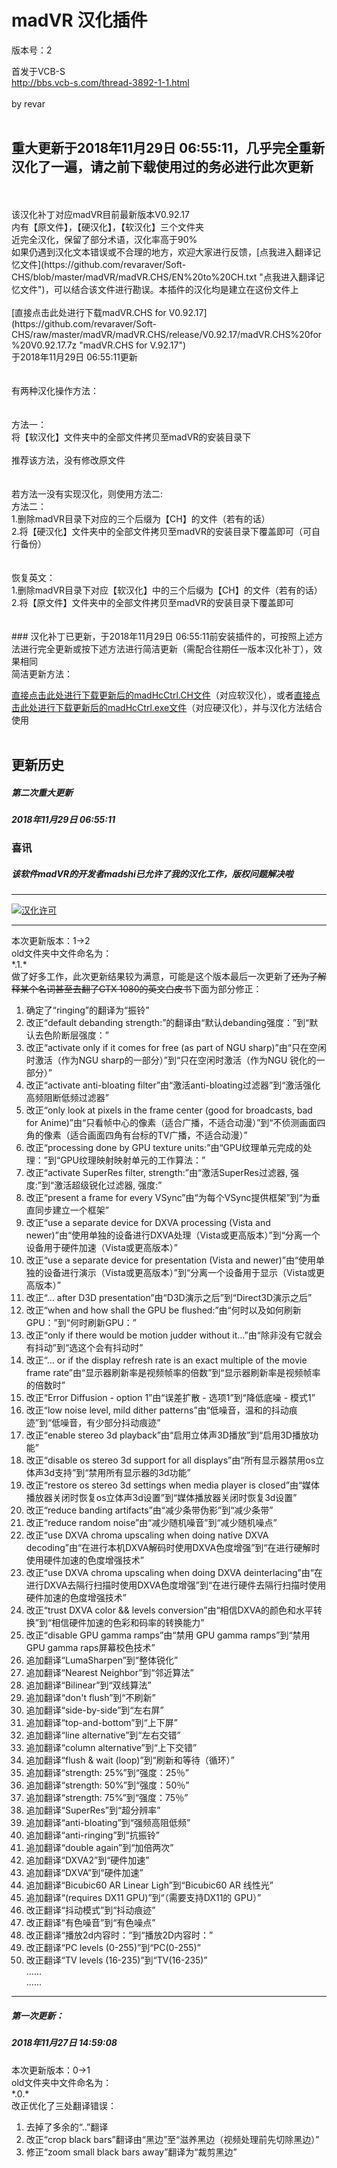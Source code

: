 # madVR 汉化插件

版本号：2

首发于VCB-S<br>
http://bbs.vcb-s.com/thread-3892-1-1.html<br>
<br>
by revar<br>
<br>
## 重大更新于2018年11月29日 06:55:11，几乎完全重新汉化了一遍，请之前下载使用过的务必进行此次更新<br>
<br>

<br>
该汉化补丁对应madVR目前最新版本V0.92.17<br>
内有【原文件】，【硬汉化】，【软汉化】三个文件夹<br>
近完全汉化，保留了部分术语，汉化率高于90%<br>
如果仍遇到汉化文本错误或不合理的地方，欢迎大家进行反馈，[点我进入翻译记忆文件](https://github.com/revaraver/Soft-CHS/blob/master/madVR/madVR.CHS/EN%20to%20CH.txt "点我进入翻译记忆文件")，可以结合该文件进行勘误。本插件的汉化均是建立在这份文件上
<br>
<br>
[直接点击此处进行下载madVR.CHS for V0.92.17](https://github.com/revaraver/Soft-CHS/raw/master/madVR/madVR.CHS/release/V0.92.17/madVR.CHS%20for%20V0.92.17.7z "madVR.CHS for V.92.17")<br>
于2018年11月29日 06:55:11更新<br>
<br>
<br>
有两种汉化操作方法：<br>
<br>
<br>
方法一：<br>
将【软汉化】文件夹中的全部文件拷贝至madVR的安装目录下<br>
<br>
推荐该方法，没有修改原文件<br>
<br>
<br>
若方法一没有实现汉化，则使用方法二:<br>
方法二：<br>
1.删除madVR目录下对应的三个后缀为【CH】的文件（若有的话）<br>
2.将【硬汉化】文件夹中的全部文件拷贝至madVR的安装目录下覆盖即可（可自行备份）<br>
<br>
<br>
恢复英文：<br>
1.删除madVR目录下对应【软汉化】中的三个后缀为【CH】的文件（若有的话）<br>
2.将【原文件】文件夹中的全部文件拷贝至madVR的安装目录下覆盖即可<br>
<br>
<br>
### 汉化补丁已更新，于2018年11月29日 06:55:11前安装插件的，可按照上述方法进行完全更新或按下述方法进行简洁更新（需配合往期任一版本汉化补丁），效果相同  
<br>
简洁更新方法：<br>

[直接点击此处进行下载更新后的madHcCtrl.CH文件](https://github.com/revaraver/Soft-CHS/raw/master/madVR/madVR.CHS/all%20files/V0.92.17/%E8%BD%AF%E6%B1%89%E5%8C%96/madHcCtrl.CH "madHcCtrl.CH")（对应软汉化），或者[直接点击此处进行下载更新后的madHcCtrl.exe文件](https://github.com/revaraver/Soft-CHS/raw/master/madVR/madVR.CHS/all%20files/V0.92.17/%E7%A1%AC%E6%B1%89%E5%8C%96/madHcCtrl.exe "2")（对应硬汉化），并与汉化方法结合使用<br>
<br>

更新历史
--
##### 第二次重大更新
##### 2018年11月29日 06:55:11
### 喜讯
##### 该软件madVR的开发者madshi已允许了我的汉化工作，版权问题解决啦

------------

[![汉化许可](https://github.com/revaraver/Soft-CHS/raw/master/madVR/license.jpg "汉化许可")](https://github.com/revaraver/Soft-CHS/raw/master/madVR/license.jpg "汉化许可")

------------
本次更新版本：1→2<br>
old文件夹中文件命名为：<br>
\*.1.*<br>
做了好多工作，此次更新结果较为满意，可能是这个版本最后一次更新了~~还为了解释某个名词甚至去翻了GTX 1080的英文白皮书~~下面为部分修正：

1. 确定了“ringing”的翻译为“振铃”
2. 改正“default debanding strength:”的翻译由“默认debanding强度：”到“默认去色阶断层强度：”
3. 改正“activate only if it comes for free (as part of NGU sharp)”由“只在空闲时激活（作为NGU sharp的一部分）”到“只在空闲时激活（作为NGU 锐化的一部分）”
4. 改正“activate anti-bloating filter”由“激活anti-bloating过滤器”到“激活强化高频阻断低频过滤器”
5. 改正“only look at pixels in the frame center  (good for broadcasts, bad for Anime)”由“只看帧中心的像素（适合广播，不适合动漫）”到“不侦测画面四角的像素（适合画面四角有台标的TV广播，不适合动漫）”
6. 改正“processing done by GPU texture units:”由“GPU纹理单元完成的处理：”到“GPU纹理映射映射单元的工作算法：”
7. 改正“activate SuperRes filter, strength:”由“激活SuperRes过滤器, 强度:”到“激活超级锐化过滤器, 强度:”
8. 改正“present a frame for every VSync”由“为每个VSync提供框架”到“为垂直同步建立一个框架”
9. 改正“use a separate device for DXVA processing (Vista and newer)”由“使用单独的设备进行DXVA处理（Vista或更高版本）”到“分离一个设备用于硬件加速（Vista或更高版本）”
10. 改正“use a separate device for presentation (Vista and newer)”由“使用单独的设备进行演示（Vista或更高版本）”到“分离一个设备用于显示（Vista或更高版本）”
11. 改正“... after D3D presentation”由“D3D演示之后”到“Direct3D演示之后”
12. 改正“when and how shall the GPU be flushed:”由“何时以及如何刷新GPU：”到“何时刷新GPU：”
13. 改正“only if there would be motion judder without it...”由“除非没有它就会有抖动”到“选这个会有抖动时”
14. 改正“... or if the display refresh rate is an exact multiple of the movie frame rate”由“显示器刷新率是视频帧率的倍数”到“显示器刷新率是视频帧率的倍数时”
15. 改正“Error Diffusion - option 1”由“误差扩散 - 选项1”到“降低底噪 - 模式1”
16. 改正“low noise level, mild dither patterns”由“低噪音，温和的抖动痕迹”到“低噪音，有少部分抖动痕迹”
17. 改正“enable stereo 3d playback”由“启用立体声3D播放”到“启用3D播放功能”
18. 改正“disable os stereo 3d support for all displays”由“所有显示器禁用os立体声3d支持”到“禁用所有显示器的3d功能”
19. 改正“restore os stereo 3d settings when media player is closed”由“媒体播放器关闭时恢复os立体声3d设置”到“媒体播放器关闭时恢复3d设置”
20. 改正“reduce banding artifacts”由“减少条带伪影”到“减少条带”
21. 改正“reduce random noise”由“减少随机噪音”到“减少随机噪点”
22. 改正“use DXVA chroma upscaling when doing native DXVA decoding”由“在进行本机DXVA解码时使用DXVA色度增强”到“在进行硬解时使用硬件加速的色度增强技术”
23. 改正“use DXVA chroma upscaling when doing DXVA deinterlacing”由“在进行DXVA去隔行扫描时使用DXVA色度增强”到“在进行硬件去隔行扫描时使用硬件加速的色度增强技术”
24. 改正“trust DXVA color && levels conversion”由“相信DXVA的颜色和水平转换”到“相信硬件加速的色彩和码率的转换能力”
25. 改正“disable GPU gamma ramps”由“禁用 GPU gamma ramps”到“禁用 GPU gamma raps屏幕校色技术”
26. 追加翻译“LumaSharpen”到“整体锐化”
27. 追加翻译“Nearest Neighbor”到“邻近算法”
28. 追加翻译“Bilinear”到“双线算法”
29. 追加翻译“don't flush”到“不刷新”
30. 追加翻译“side-by-side”到“左右屏”
31. 追加翻译“top-and-bottom”到“上下屏”
32. 追加翻译“line alternative”到“左右交错”
33. 追加翻译“column alternative”到“上下交错”
34. 追加翻译“flush & wait (loop)”到“刷新和等待（循环）”
35. 追加翻译“strength: 25%”到“强度：25％”
36. 追加翻译“strength: 50%”到“强度：50％”
37. 追加翻译“strength: 75%”到“强度：75％”
38. 追加翻译“SuperRes”到“超分辨率”
39. 追加翻译“anti-bloating”到“强频高阻低频”
40. 追加翻译“anti-ringing”到“抗振铃”
41. 追加翻译“double again”到“加倍两次”
42. 追加翻译“DXVA2”到“硬件加速”
43. 追加翻译“DXVA”到“硬件加速”
44. 追加翻译“Bicubic60 AR Linear Ligh”到“Bicubic60 AR 线性光”
45. 追加翻译“(requires DX11 GPU)”到“（需要支持DX11的 GPU）”
46. 改正翻译“抖动模式”到“抖动痕迹”
47. 改正翻译“有色噪音”到“有色噪点”
48. 改正翻译“播放2d内容时：”到“播放2D内容时：”
49. 改正翻译“PC levels (0-255)”到“PC(0-255)”
50. 改正翻译“TV levels (16-235)”到“TV(16-235)”  
......  
......  


------------


##### 第一次更新：
##### 2018年11月27日 14:59:08
本次更新版本：0→1<br>
old文件夹中文件命名为：<br>
\*.0.*<br>
改正优化了三处翻译错误：<br>
1. 去掉了多余的“..”翻译<br>
2. 改正“crop black bars”翻译由“黑边”至“滋养黑边（视频处理前先切除黑边）”<br>
3. 修正“zoom small black bars away”翻译为“裁剪黑边”<br>
<br>
